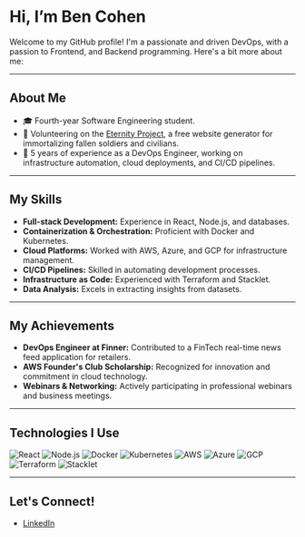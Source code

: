 # Hi, I’m Ben Cohen

Welcome to my GitHub profile! I'm a passionate and driven DevOps, with a passion to Frontend, and Backend programming. Here's a bit more about me:

---

## About Me

- 🎓 Fourth-year Software Engineering student.
- 💼 Volunteering on the [Eternity Project](https://eternityws.com/), a free website generator for immortalizing fallen soldiers and civilians.
- 🔧 5 years of experience as a DevOps Engineer, working on infrastructure automation, cloud deployments, and CI/CD pipelines.

---

## My Skills

- **Full-stack Development:** Experience in React, Node.js, and databases.
- **Containerization & Orchestration:** Proficient with Docker and Kubernetes.
- **Cloud Platforms:** Worked with AWS, Azure, and GCP for infrastructure management.
- **CI/CD Pipelines:** Skilled in automating development processes.
- **Infrastructure as Code:** Experienced with Terraform and Stacklet.
- **Data Analysis:** Excels in extracting insights from datasets.

---

## My Achievements

- **DevOps Engineer at Finner:** Contributed to a FinTech real-time news feed application for retailers.
- **AWS Founder's Club Scholarship:** Recognized for innovation and commitment in cloud technology.
- **Webinars & Networking:** Actively participating in professional webinars and business meetings.

---

## Technologies I Use

![React](https://img.shields.io/badge/React-61DAFB?style=flat&logo=react&logoColor=black) 
![Node.js](https://img.shields.io/badge/Node.js-339933?style=flat&logo=node.js&logoColor=white) 
![Docker](https://img.shields.io/badge/Docker-2496ED?style=flat&logo=docker&logoColor=white) 
![Kubernetes](https://img.shields.io/badge/Kubernetes-326CE5?style=flat&logo=kubernetes&logoColor=white) 
![AWS](https://img.shields.io/badge/AWS-232F3E?style=flat&logo=amazonaws&logoColor=white) 
![Azure](https://img.shields.io/badge/Azure-0089D6?style=flat&logo=microsoftazure&logoColor=white) 
![GCP](https://img.shields.io/badge/GCP-4285F4?style=flat&logo=googlecloud&logoColor=white)
![Terraform](https://img.shields.io/badge/Terraform-7F5AB6?style=flat&logo=terraform&logoColor=white)
![Stacklet](https://img.shields.io/badge/Stacklet-0077B5?style=flat&logo=stacklet&logoColor=white)

---

## Let's Connect!

- [LinkedIn](https://www.linkedin.com/in/ben-cohen/)
